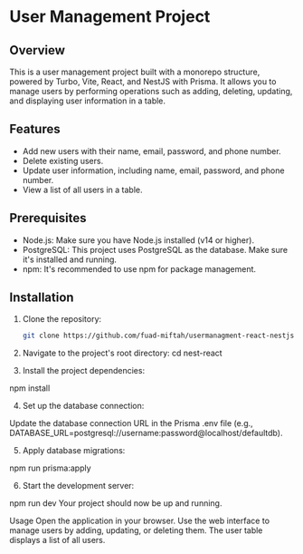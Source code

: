 # User Management Project

## Overview

This is a user management project built with a monorepo structure, powered by Turbo, Vite, React, and NestJS with Prisma. It allows you to manage users by performing operations such as adding, deleting, updating, and displaying user information in a table.

## Features

- Add new users with their name, email, password, and phone number.
- Delete existing users.
- Update user information, including name, email, password, and phone number.
- View a list of all users in a table.

## Prerequisites

- Node.js: Make sure you have Node.js installed (v14 or higher).
- PostgreSQL: This project uses PostgreSQL as the database. Make sure it's installed and running.
- npm: It's recommended to use npm for package management.

## Installation

1. Clone the repository:

   ```bash
   git clone https://github.com/fuad-miftah/usermanagment-react-nestjs.git

2. Navigate to the project's root directory:
  cd nest-react

3. Install the project dependencies:

npm install

4. Set up the database connection:

Update the database connection URL in the Prisma .env file (e.g., DATABASE_URL=postgresql://username:password@localhost/defaultdb).

5. Apply database migrations:

npm run prisma:apply

6. Start the development server:

npm run dev
Your project should now be up and running.

Usage
Open the application in your browser.
Use the web interface to manage users by adding, updating, or deleting them.
The user table displays a list of all users.
